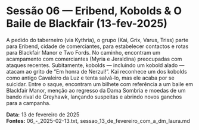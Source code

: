 # Sessão 06 — Eribend, Kobolds & O Baile de Blackfair (13-fev-2025)

A pedido do taberneiro (via Kythria), o grupo (Kai, Grix, Varus, Triss) parte para Eribend, cidade de comerciantes, para estabelecer contactos e rotas para Blackfair Manor e Two Fords. No caminho, encontram um acampamento com comerciantes (Myria e Jeraldina) preocupadas com ataques recentes. Subitamente, kobolds — incluindo um kobold alado — atacam ao grito de “Em honra de Nerzul!”. Kai reconhece um dos kobolds como antigo Cavaleiro da Luz e tenta salvá-lo, mas ele acaba por se suicidar. Entre o saque, encontram um bilhete com referência a um baile em Blackfair Manor, menção ao regresso da Dama Sombria e moedas de um bando rival de Greyhawk, lançando suspeitas e abrindo novos ganchos para a campanha.

**Data:** 13 de fevereiro de 2025  
**Fontes:** 06_-_2025-02-13.txt, sessao_13_de_fevereiro_com_a_dm_laura.md
